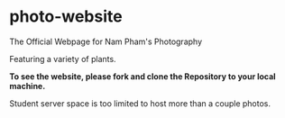 # photo-website
The Official Webpage for Nam Pham's Photography

Featuring a variety of plants.

**To see the website, please fork and clone the Repository to your local machine.**

Student server space is too limited to host more than a couple photos.